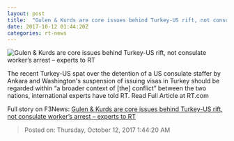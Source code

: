 ```yaml
---
layout: post
title:  "Gulen & Kurds are core issues behind Turkey-US rift, not consulate worker’s arrest – experts to RT"
date: 2017-10-12 01:44:20Z
categories: rt-news
---
```


![Gulen & Kurds are core issues behind Turkey-US rift, not consulate worker’s arrest – experts to RT](https://cdni.rt.com/files/2017.10/article/59de8a75fc7e93f96a8b4567.jpg)

The recent Turkey-US spat over the detention of a US consulate staffer by Ankara and Washington's suspension of issuing visas in Turkey should be regarded within “a broader context of [the] conflict” between the two nations, international experts have told RT. Read Full Article at RT.com


Full story on F3News: [Gulen & Kurds are core issues behind Turkey-US rift, not consulate worker’s arrest – experts to RT](http://www.f3nws.com/n/NvQGhF)

> Posted on: Thursday, October 12, 2017 1:44:20 AM
